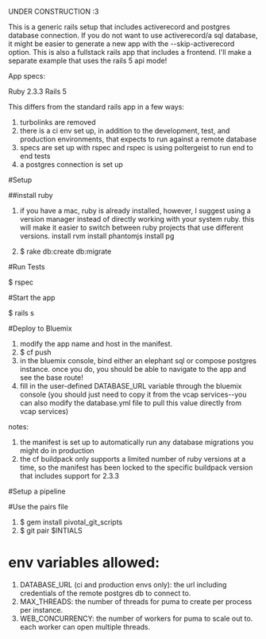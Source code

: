 UNDER CONSTRUCTION :3

This is a generic rails setup that includes activerecord and postgres database connection. If you do not want to use activerecord/a sql database, it might be easier to generate a new app with the --skip-activerecord option. This is also a fullstack rails app that includes a frontend. I'll make a separate example that uses the rails 5 api mode!

App specs:

Ruby 2.3.3
Rails 5

This differs from the standard rails app in a few ways:

1. turbolinks are removed
1. there is a ci env set up, in addition to the development, test, and production environments, that expects to run against a remote database
1. specs are set up with rspec and rspec is using poltergeist to run end to end tests 
1. a postgres connection is set up

#Setup

##install ruby

1. if you have a mac, ruby is already installed, however, I suggest using a version manager instead of directly working with your system ruby. this will make it easier to switch between ruby projects that use different versions. 
install rvm
install phantomjs
install pg

1. $ rake db:create db:migrate

#Run Tests 

$ rspec

#Start the app 

$ rails s

#Deploy to Bluemix

1. modify the app name and host in the manifest. 
2. $ cf push
3. in the bluemix console, bind either an elephant sql or compose postgres instance. once you do, you should be able to navigate to the app and see the base route! 
4. fill in the user-defined DATABASE_URL variable through the bluemix console (you should just need to copy it from the vcap services--you can also modify the database.yml file to pull this value directly from vcap services)

notes:

1. the manifest is set up to automatically run any database migrations you might do in production
1. the cf buildpack only supports a limited number of ruby versions at a time, so the manifest has been locked to the specific buildpack version that includes support for 2.3.3

#Setup a pipeline 

#Use the pairs file

1. $ gem install pivotal_git_scripts
1. $ git pair $INTIALS

# env variables allowed:
1. DATABASE_URL (ci and production envs only): the url including credentials of the remote postgres db to connect to. 
1. MAX_THREADS: the number of threads for puma to create per process per instance.
1. WEB_CONCURRENCY: the number of workers for puma to scale out to. each worker can open multiple threads.
